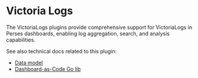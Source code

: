 # Victoria Logs

The VictoriaLogs plugins provide comprehensive support for VictoriaLogs in Perses dashboards, enabling log aggregation, search, and analysis capabilities.

See also technical docs related to this plugin:

- [Data model](./model.md)
- [Dashboard-as-Code Go lib](./go-sdk.md)